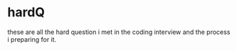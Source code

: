 # hardQ
these are all the hard question i met in the coding interview and the process i preparing for it.
